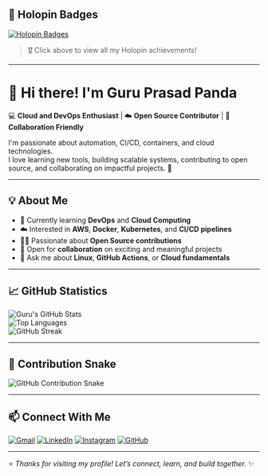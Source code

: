 ## 🏅 Holopin Badges

[![Holopin Badges](https://holopin.io/api/user/board?user=guruprasadpanda)](https://www.holopin.io/@guruprasadpanda)

> 🎖️ Click above to view all my Holopin achievements!

---

# 👋 Hi there! I'm **Guru Prasad Panda**

💻 **Cloud and DevOps Enthusiast** | ☁️ **Open Source Contributor** | 🤝 **Collaboration Friendly**

I'm passionate about automation, CI/CD, containers, and cloud technologies.  
I love learning new tools, building scalable systems, contributing to open source, and collaborating on impactful projects. 🚀

---

## 💡 About Me

- 🌱 Currently learning **DevOps** and **Cloud Computing**
- ☁️ Interested in **AWS**, **Docker**, **Kubernetes**, and **CI/CD pipelines**
- 🧑‍💻 Passionate about **Open Source contributions**
- 🤝 Open for **collaboration** on exciting and meaningful projects
- 💬 Ask me about **Linux**, **GitHub Actions**, or **Cloud fundamentals**

---

## 📈 GitHub Statistics

![Guru's GitHub Stats](https://github-readme-stats.vercel.app/api?username=GURUPRASADPANDA&show_icons=true&theme=tokyonight)  
![Top Languages](https://github-readme-stats.vercel.app/api/top-langs/?username=GURUPRASADPANDA&layout=compact&theme=tokyonight)  
![GitHub Streak](https://streak-stats.demolab.com?user=GURUPRASADPANDA&theme=tokyonight)

---

## 🐍 Contribution Snake

![GitHub Contribution Snake](https://raw.githubusercontent.com/GURUPRASADPANDA/GURUPRASADPANDA/output/github-contribution-grid-snake.svg)

---

## 📫 Connect With Me

[![Gmail](https://img.shields.io/badge/Gmail-D14836?style=for-the-badge&logo=gmail&logoColor=white)](mailto:guruprasadpanda2027@gmail.com)
[![LinkedIn](https://img.shields.io/badge/LinkedIn-0077B5?style=for-the-badge&logo=linkedin&logoColor=white)](https://www.linkedin.com/in/guruprasadpanda/)
[![Instagram](https://img.shields.io/badge/Instagram-E4405F?style=for-the-badge&logo=instagram&logoColor=white)](https://www.instagram.com/guruprasadpanda_/)
[![GitHub](https://img.shields.io/badge/GitHub-181717?style=for-the-badge&logo=github&logoColor=white)](https://github.com/GURUPRASADPANDA)

---

⭐ *Thanks for visiting my profile! Let’s connect, learn, and build together.* ✨
